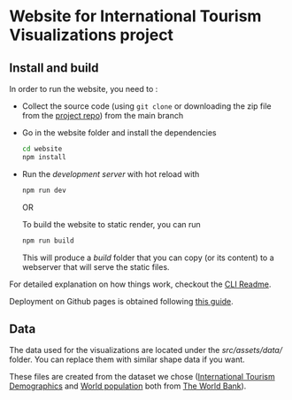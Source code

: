 # Website for International Tourism Visualizations project

## Install and build

In order to run the website, you need to :

* Collect the source code (using `git clone` or downloading the zip file from the [project repo](https://github.io/com-480-data-visualization/data-visualization-project-2021-itv/)) from the main branch

* Go in the website folder and install the dependencies

  ```bash
  cd website
  npm install
  ```

* Run the _development server_ with hot reload with

  ```bash
  npm run dev
  ```

  OR

  To build the website to static render, you can run

  ```bash
  npm run build
  ```

  This will produce a _build_ folder that you can copy (or its content) to a webserver that will serve the static files.

For detailed explanation on how things work, checkout the [CLI Readme](https://github.com/developit/preact-cli/blob/master/README.md).

Deployment on Github pages is obtained following [this guide](https://github.com/flameddd/blog/blob/master/2019-12-11%EF%BC%9AGithub%20Actions%20deploy%20Preactjs%20to%20Github%20Pages.md).

## Data

The data used for the visualizations are located under the _src/assets/data/_ folder. You can replace them with similar shape data if you want.

These files are created from the dataset we chose ([International Tourism Demographics](https://www.kaggle.com/ayushggarg/international-tourism-demographics)  and [World population](https://data.worldbank.org/indicator/SP.POP.TOTL) both from [The World Bank](http://www.worldbank.org/)).
